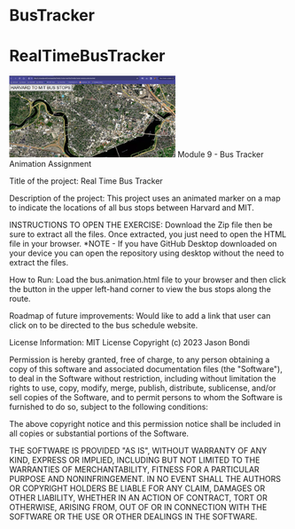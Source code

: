 # BusTracker
# RealTimeBusTracker

<img src= "busthumb.png" width='300'/>
Module 9 - Bus Tracker Animation Assignment

Title of the project: Real Time Bus Tracker

Description of the project: This project uses an animated marker on a map to indicate the locations of all bus stops between Harvard and MIT.

INSTRUCTIONS TO OPEN THE EXERCISE: Download the Zip file then be sure to extract all the files. Once extracted, you just need to open the HTML file in your browser. *NOTE - If you have GitHub Desktop downloaded on your device you can open the repository using desktop without the need to extract the files.

How to Run: Load the bus.animation.html file to your browser and then click the button in the upper left-hand corner to view the bus stops along the route.

Roadmap of future improvements: Would like to add a link that user can click on to be directed to the bus schedule website.

License Information: MIT License 
Copyright (c) 2023 Jason Bondi

Permission is hereby granted, free of charge, to any person obtaining a copy
of this software and associated documentation files (the "Software"), to deal
in the Software without restriction, including without limitation the rights
to use, copy, modify, merge, publish, distribute, sublicense, and/or sell
copies of the Software, and to permit persons to whom the Software is
furnished to do so, subject to the following conditions:

The above copyright notice and this permission notice shall be included in all
copies or substantial portions of the Software.

THE SOFTWARE IS PROVIDED "AS IS", WITHOUT WARRANTY OF ANY KIND, EXPRESS OR
IMPLIED, INCLUDING BUT NOT LIMITED TO THE WARRANTIES OF MERCHANTABILITY,
FITNESS FOR A PARTICULAR PURPOSE AND NONINFRINGEMENT. IN NO EVENT SHALL THE
AUTHORS OR COPYRIGHT HOLDERS BE LIABLE FOR ANY CLAIM, DAMAGES OR OTHER
LIABILITY, WHETHER IN AN ACTION OF CONTRACT, TORT OR OTHERWISE, ARISING FROM,
OUT OF OR IN CONNECTION WITH THE SOFTWARE OR THE USE OR OTHER DEALINGS IN THE
SOFTWARE.
